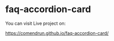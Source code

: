 # faq-accordion-card

You can visit Live project on:

https://comendrun.github.io/faq-accordion-card/
